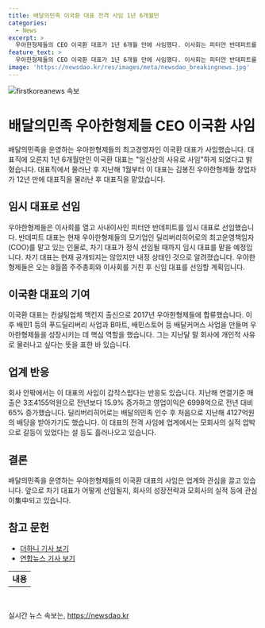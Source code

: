 ```yaml
---
title: 배달의민족 이국환 대표 전격 사임 1년 6개월만
categories:
  - News
excerpt: >
  우아한형제들의 CEO 이국환 대표가 1년 6개월 만에 사임했다. 이사회는 피터얀 반데피트를 임시 대표로 선임했고, 차기 대표 내정자는 아직 공개되지 않았다. 이 대표는 지난해에 딜리버리히어로의 COO로 활약했으며, 회사는 8월쯤 새 대표를 선임할 예정이다. 지난해 매출은 3조4155억원으로 전년보다 15.9% 증가하며, 이 대표의 갑작스런 사임으로 업계에서는 압박과 관련된 갈등이 있었다고 전해졌다.
feature_text: >
  우아한형제들의 CEO 이국환 대표가 1년 6개월 만에 사임했다. 이사회는 피터얀 반데피트를 임시 대표로 선임했고, 차기 대표 내정자는 아직 공개되지 않았다. 이 대표는 지난해에 딜리버리히어로의 COO로 활약했으며, 회사는 8월쯤 새 대표를 선임할 예정이다. 지난해 매출은 3조4155억원으로 전년보다 15.9% 증가하며, 이 대표의 갑작스런 사임으로 업계에서는 압박과 관련된 갈등이 있었다고 전해졌다.
image: 'https://newsdao.kr/res/images/meta/newsdao_breakingnews.jpg'
---
```


<p><img src="https://newsdao.kr/res/images/meta/newsdao_breakingnews.jpg" alt="firstkoreanews 속보" /></p>

<h1>배달의민족 우아한형제들 CEO 이국환 사임</h1>

<p data-ke-size="size16">배달의민족을 운영하는 우아한형제들의 최고경영자인 이국환 대표가 사임했습니다. 대표직에 오른지 1년 6개월만인 이국환 대표는 "일신상의 사유로 사임"하게 되었다고 밝혔습니다. 대표직에서 물러난 후 지난해 1월부터 이 대표는 김봉진 우아한형제들 창업자가 12년 만에 대표직을 물러난 후 대표직을 맡았습니다.</p>

<h2 data-ke-size="size26">임시 대표로 선임</h2>

<p data-ke-size="size16">우아한형제들은 이사회를 열고 사내이사인 피터얀 반데피트를 임시 대표로 선임했습니다. 반데피트 대표는 현재 우아한형제들의 모기업인 딜리버리히어로의 최고운영책임자(COO)를 맡고 있는 인물로, 차기 대표가 정식 선임될 때까지 임시 대표를 맡을 예정입니다. 차기 대표는 현재 공개되지는 않았지만 내정 상태인 것으로 알려졌습니다. 우아한형제들은 오는 8월쯤 주주총회와 이사회를 거친 후 신임 대표를 선임할 계획입니다.</p>

<h2 data-ke-size="size26">이국환 대표의 기여</h2>

<p data-ke-size="size16">이국환 대표는 컨설팅업체 맥킨지 출신으로 2017년 우아한형제들에 합류했습니다. 이후 배민1 등의 푸드딜리버리 사업과 B마트, 배민스토어 등 배달커머스 사업을 만들며 우아한형제들을 성장시키는 데 핵심 역할을 했습니다. 그는 지난달 말 회사에 개인적 사유로 물러나고 싶다는 뜻을 표한 바 있습니다.</p>

<h2 data-ke-size="size26">업계 반응</h2>

<p data-ke-size="size16">회사 안팎에서는 이 대표의 사임이 갑작스럽다는 반응도 있습니다. 지난해 연결기준 매출은 3조4155억원으로 전년보다 15.9% 증가하고 영업이익은 6998억으로 전년 대비 65% 증가했습니다. 딜리버리히어로는 배달의민족 인수 후 처음으로 지난해 4127억원의 배당을 받아가기도 했습니다. 이 대표의 전격 사임에 업계에서는 모회사의 실적 압박으로 갈등이 있었다는 설 등도 흘러나오고 있습니다.</p>

<h2 data-ke-size="size26">결론</h2>

<p data-ke-size="size16">배달의민족을 운영하는 우아한형제들의 이국환 대표의 사임은 업계와 관심을 끌고 있습니다. 앞으로 차기 대표가 어떻게 선임될지, 회사의 성장전략과 모회사의 실적 등에 관심이集中되고 있습니다.</p>

<h2 data-ke-size="size26">참고 문헌</h2>

<ul>
  <li><a href="https://www.hani.co.kr/arti/economy/economy_general/993861.html">더하니 기사 보기</a></li>
  <li><a href="https://www.yna.co.kr/view/AKR20210602081051011">연합뉴스 기사 보기</a></li>
</ul>

<table>
  <tbody>
    <tr>
      <td style="text-align: center; height: 17px;"><b>내용</b></td>
    </tr>
  </tbody>
</table>

<p data-ke-size="size16">&nbsp;</p>
실시간 뉴스 속보는, <a href="https://newsdao.kr" rel="dofollow">https://newsdao.kr</a>


